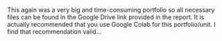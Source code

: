 This again was a very big and time-consuming portfolio so all necessary files can be found in the Google Drive link provided in the report.
It is actually recommended that you use Google Colab for this portfolio/unit. I find that recommendation valid...
